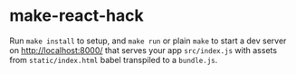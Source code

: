# make-react-hack

Run `make install` to setup,
and `make run` or plain `make`
to start a dev server
on [http://localhost:8000/](http://localhost:8000/)
that serves your app `src/index.js`
with assets from `static/index.html`
babel transpiled to a `bundle.js`.
